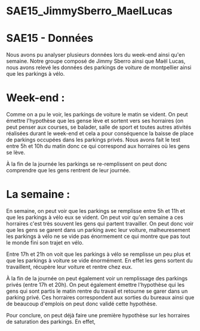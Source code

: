 # SAE15_JimmySberro_MaelLucas

# SAE15 - Données 

Nous avons pu analyser plusieurs données lors du week-end ainsi qu'en semaine. 
Notre groupe composé de Jimmy Sberro ainsi que Maël Lucas, nous avons relevé les données des parkings de voiture de montpellier ainsi que les parkings à vélo.


# Week-end :

Comme on a pu le voir, les parkings de voiture le matin se vident. On peut émettre l'hypothèse que les gense lève et sortent vers ses horraires (on peut penser aux courses, se balader, salle de sport et toutes autres ativités réalisées durant le week-end et cela a pour conséquence la baisse de place de parkings occupées dans les parkings privés. Nous avons fait le test entre 5h et 10h du matin donc ce qui correspond aux horraires où les gens se lève. 

À la fin de la journée les parkings se re-remplissent on peut donc comprendre que les gens rentrent de leur journée. 


# La semaine :

En semaine, on peut voir que les parkings se remplisse entre 5h et 11h et que les parkings à vélo eux se vident. On peut voir qu'en semaine a ces horraires c'est très souvent les gens qui partent travailler. On peut donc voir que les gens se garent dans un parking avec leur voiture, malheuresement les parkings à vélo ne se vide pas énormement ce qui montre que pas tout le monde fini son trajet en vélo.

Entre 17h et 21h on voit que les parkings à vélo se remplisse un peu plus et que les parkings à voiture se vide énormément. En effet les gens sortent du travaillent, récupère leur voiture et rentre chez eux. 



À la fin de la journée on peut également voir un remplissage des parkings privés (entre 17h et 20h). On peut également émettre l'hypothèse qui les gens qui sont partis le matin rentre du travail et retourne se garer dans un parking privé. 
Ces horraires correspondent aux sorties du bureaux ainsi que de beaucoup d'emplois on peut donc validé cette hypothèse. 


Pour conclure, on peut déjà faire une première hypothèse sur les horraires de saturation des parkings. En effet, 
